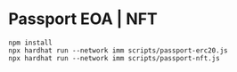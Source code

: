 # Passport EOA | NFT 


```shell
npm install
npx hardhat run --network imm scripts/passport-erc20.js
npx hardhat run --network imm scripts/passport-nft.js
```
